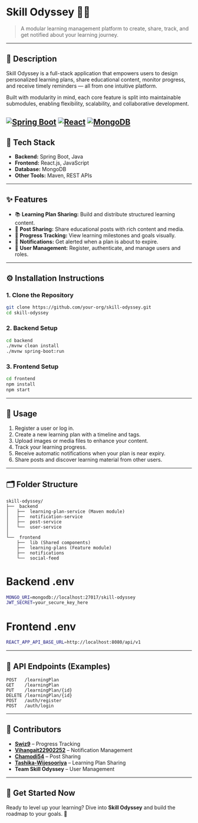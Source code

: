 # Skill Odyssey 🧠🚀

> A modular learning management platform to create, share, track, and get notified about your learning journey.

---

## 📖 Description

Skill Odyssey is a full-stack application that empowers users to design personalized learning plans, share educational content, monitor progress, and receive timely reminders — all from one intuitive platform.

Built with modularity in mind, each core feature is split into maintainable submodules, enabling flexibility, scalability, and collaborative development.

[![Spring Boot](https://img.shields.io/badge/Spring_Boot-6DB33F?style=for-the-badge&logo=spring&logoColor=white)](https://spring.io/)
[![React](https://img.shields.io/badge/React-20232A?style=for-the-badge&logo=react&logoColor=61DAFB)](https://reactjs.org/)
[![MongoDB](https://img.shields.io/badge/MongoDB-47A248?style=for-the-badge&logo=mongodb&logoColor=white)](https://www.mongodb.com/)
---

## 🧰 Tech Stack

- **Backend:** Spring Boot, Java
- **Frontend:** React.js, JavaScript
- **Database:** MongoDB
- **Other Tools:** Maven, REST APIs

---

## ✨ Features

- 📚 **Learning Plan Sharing:** Build and distribute structured learning content.
- 📢 **Post Sharing:** Share educational posts with rich content and media.
- 🎯 **Progress Tracking:** View learning milestones and goals visually.
- 🔔 **Notifications:** Get alerted when a plan is about to expire.
- 👤 **User Management:** Register, authenticate, and manage users and roles.

---

## ⚙️ Installation Instructions

### 1. Clone the Repository

```bash
git clone https://github.com/your-org/skill-odyssey.git
cd skill-odyssey
```

### 2. Backend Setup

```bash
cd backend
./mvnw clean install
./mvnw spring-boot:run
```

### 3. Frontend Setup

```bash
cd frontend
npm install
npm start
```

---

## 🚀 Usage

1. Register a user or log in.
2. Create a new learning plan with a timeline and tags.
3. Upload images or media files to enhance your content.
4. Track your learning progress.
5. Receive automatic notifications when your plan is near expiry.
6. Share posts and discover learning material from other users.

---

## 🗂️ Folder Structure

```
skill-odyssey/
├──  backend
│   ├──  learning-plan-service (Maven module)
│   ├──  notification-service  
│   ├──  post-service
│   └──  user-service
│
└──  frontend
    ├──  lib (Shared components)
    ├──  learning-plans (Feature module)
    ├──  notifications
    └──  social-feed
```
# Backend .env
```bash
MONGO_URI=mongodb://localhost:27017/skill-odyssey
JWT_SECRET=your_secure_key_here
```
# Frontend .env
```bash
REACT_APP_API_BASE_URL=http://localhost:8080/api/v1
```
---

## 📮 API Endpoints (Examples)

```
POST   /learningPlan
GET    /learningPlan
PUT    /learningPlan/{id}
DELETE /learningPlan/{id}
POST   /auth/register
POST   /auth/login
```

---

## 👥 Contributors

- **[Swiz9](https://github.com/Swiz9)** – Progress Tracking  
- **[Vihangait22902252](https://github.com/Vihangait22902252)** – Notification Management  
- **[Chamodi54](https://github.com/Chamodi54)** – Post Sharing  
- **[Tashika-Wijesooriya](https://github.com/Tashika-Wijesooriya)** – Learning Plan Sharing  
- **Team Skill Odyssey** – User Management




---

## 🏁 Get Started Now

Ready to level up your learning? Dive into **Skill Odyssey** and build the roadmap to your goals. 🌟
